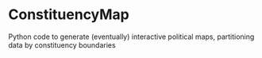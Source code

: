 # ConstituencyMap
Python code to generate (eventually) interactive political maps, partitioning data by constituency boundaries
